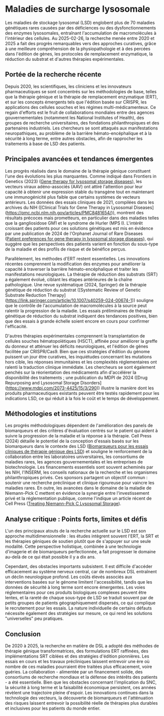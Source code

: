 # Maladies de surcharge lysosomale

Les maladies de stockage lysosomal (LSD) englobent plus de 70 maladies génétiques rares causées par des déficiences ou des dysfonctionnements des enzymes lysosomales, entraînant l'accumulation de macromolécules à l'intérieur des cellules. Au 2025-02-26, la recherche menée entre 2020 et 2025 a fait des progrès remarquables vers des approches curatives, grâce à une meilleure compréhension de la physiopathologie et à des percées dans l'édition de gènes, les protocoles de remplacement enzymatique, la réduction du substrat et d'autres thérapies expérimentales.

## Portée de la recherche récente

Depuis 2020, les scientifiques, les cliniciens et les innovateurs pharmaceutiques se sont concentrés sur les méthodologies de base, telles que la thérapie génique et la thérapie de remplacement enzymatique (ERT), et sur les concepts émergents tels que l'édition basée sur CRISPR, les applications des cellules souches et les régimes multi-médicamenteux. Ce regain d'efforts est le fruit de collaborations mondiales entre des agences gouvernementales (notamment les National Institutes of Health), des groupes de recherche universitaires, des fondations philanthropiques et des partenaires industriels. Les chercheurs se sont attaqués aux manifestations neuropathiques, au problème de la barrière hémato-encéphalique et à la sécurité à long terme, entre autres obstacles, afin de rapprocher les traitements à base de LSD des patients.

## Principales avancées et tendances émergentes

Les progrès réalisés dans le domaine de la thérapie génique constituent l'une des évolutions les plus marquantes. Comme indiqué dans Frontiers in Genetics (2023) ([Gene therapy for lysosomal storage diseases](https://www.frontiersin.org/journals/genetics/articles/10.3389/fgene.2023.1064924/full)), les vecteurs viraux adéno-associés (AAV) ont attiré l'attention pour leur capacité à obtenir une expression stable du transgène tout en maintenant une immunogénicité plus faible que certains systèmes de vecteurs antérieurs. Les données des essais cliniques de 2021, compilées dans les archives du NIH ([Clinical Trials for Gene Therapy in Lysosomal Diseases] (https://pmc.ncbi.nlm.nih.gov/articles/PMC8481654/)), montrent des résultats précoces mais prometteurs, en particulier dans des maladies telles que la gangliosidose GM1 et le syndrome de Hurler (MPS I). L'intérêt croissant des patients pour ces solutions génétiques est mis en évidence par une publication de 2024 de l'Orphanet Journal of Rare Diseases ([Patient preferences for gene therapy in lysosomal storage diseases](https://ojrd.biomedcentral.com/articles/10.1186/s13023-024-03371-y)), qui suggère que les perspectives des patients varient en fonction du sous-type de la maladie et des profils de risque et de bénéfice perçus.

Parallèlement, les méthodes d'ERT restent essentielles. Les innovations récentes comprennent la modification des enzymes pour améliorer la capacité à traverser la barrière hémato-encéphalique et traiter les manifestations neurologiques. La thérapie de réduction des substrats (SRT) a également évolué, ciblant les étapes antérieures de la chaîne pathologique. Une revue systématique (2024, Springer) de la thérapie génétique de réduction du substrat ([Systematic Review of Genetic Substrate Reduction Therapy] (https://link.springer.com/article/10.1007/s40259-024-00674-1)) souligne que le contrôle de l'accumulation de macromolécules à la source peut ralentir la progression de la maladie. Les essais préliminaires de thérapie génétique de réduction du substrat indiquent des tendances positives, bien que des essais à grande échelle soient encore en cours pour confirmer l'efficacité.

D'autres thérapies expérimentales comprennent la transplantation de cellules souches hématopoïétiques (HSCT), affinée pour améliorer la greffe du donneur et atténuer les déficits neurologiques, et l'édition de gènes facilitée par CRISPR/Cas9. Bien que ces stratégies d'édition du génome puissent un jour être curatives, les inquiétudes concernant les mutations hors cible, les réponses immunitaires et les complexités réglementaires ont ralenti la traduction clinique immédiate. Les chercheurs se sont également penchés sur la réorientation des médicaments afin d'accélérer la disponibilité des traitements ; une publication du MDPI de 2024 ([Drug Repurposing and Lysosomal Storage Disorders] (https://www.mdpi.com/2073-4425/15/3/290)) illustre la manière dont les produits pharmaceutiques existants peuvent être testés rapidement pour les indications LSD, ce qui réduit à la fois le coût et le temps de développement.

## Méthodologies et institutions

Les progrès méthodologiques dépendent de l'amélioration des panels de biomarqueurs et des critères d'évaluation centrés sur le patient qui aident à suivre la progression de la maladie et la réponse à la thérapie. Cell Press (2024) détaille le potentiel de la conception d'essais basés sur les biomarqueurs dans le contexte des LSD ([Biomarqueurs pour les essais cliniques de thérapie génique des LSD](https://www.cell.com/molecular-therapy-family/molecular-therapy/fulltext/S1525-0016(24)00385-X)) et souligne le renforcement de la collaboration entre les laboratoires universitaires, les consortiums de maladies rares, les agences gouvernementales et les entreprises de biotechnologie. Les financements essentiels sont souvent acheminés par les NIH, l'INSERM, les conseils nationaux de la recherche et les organismes philanthropiques privés. Ces sponsors partagent un objectif commun : soutenir une recherche préclinique et clinique rigoureuse pour vaincre les maladies rares. En outre, les avancées dans le domaine de la maladie de Niemann-Pick C mettent en évidence la synergie entre l'investissement privé et la réglementation publique, comme l'indique un article récent de Cell Press ([Treating Niemann-Pick C Lysosomal Storage](https://www.cell.com/trends/molecular-medicine/fulltext/S1471-4914(24)00313-7)).

## Analyse critique : Points forts, limites et défis

L'un des principaux atouts de la recherche actuelle sur le LSD est son approche multidimensionnelle : les études intègrent souvent l'ERT, la SRT et les thérapies géniques de soutien plutôt que de s'appuyer sur une seule modalité. Cette perspective holistique, combinée à une technologie d'imagerie et de biomarqueurs perfectionnée, a fait progresser le domaine au-delà de ce qui était possible il y a dix ans.

Cependant, des obstacles importants subsistent. Il est difficile d'accéder efficacement au système nerveux central, car de nombreux DSL entraînent un déclin neurologique profond. Les coûts élevés associés aux interventions basées sur le génome limitent l'accessibilité, tandis que les données de sécurité à long terme sont encore émergentes. Les voies réglementaires pour ces produits biologiques complexes peuvent être lentes, et la rareté de chaque sous-type de LSD se traduit souvent par de petits groupes de patients géographiquement dispersés, ce qui complique le recrutement pour les essais. La nature individuelle de certains défauts nécessite également des stratégies sur mesure, ce qui rend les solutions "universelles" peu pratiques.

## Conclusion

De 2020 à 2025, la recherche en matière de DSL a adopté des méthodes de thérapie génique transformatrices, des formulations ERT raffinées, des implémentations SRT ciblées et des stratégies d'édition pionnières. Les essais en cours et les travaux précliniques laissent entrevoir une ère où nombre de ces maladies pourraient être traitées plus efficacement, voire guéries. La collaboration - alimentée par un financement solide, des consortiums de recherche mondiaux et la défense des intérêts des patients - a été essentielle. Bien que les obstacles concernant l'implication du SNC, la sécurité à long terme et la faisabilité économique persistent, ces années révèlent une trajectoire pleine d'espoir. Les innovations continues dans la technologie des vecteurs, la découverte de biomarqueurs et l'atténuation des risques laissent entrevoir la possibilité réelle de thérapies plus durables et inclusives pour les patients du monde entier.

